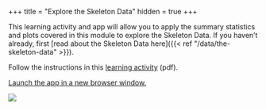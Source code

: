 +++
title = "Explore the Skeleton Data"
hidden = true
+++

This learning activity and app will allow you to apply the summary statistics and plots covered in this module to explore the Skeleton Data. If you haven’t already, first [read about the Skeleton Data here]({{< ref "/data/the-skeleton-data" >}}).

Follow the instructions in this [learning activity](../SkeletonDataAppExercise.pdf) (pdf).

[Launch the app in a new browser window.](https://rconnect.utstat.utoronto.ca/skeletondataapp/)

![](../../../img/SkeletonDataAppScreenShot.png)

